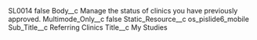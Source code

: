 <?xml version="1.0" encoding="UTF-8"?>
<CustomMetadata xmlns="http://soap.sforce.com/2006/04/metadata" xmlns:xsi="http://www.w3.org/2001/XMLSchema-instance" xmlns:xsd="http://www.w3.org/2001/XMLSchema">
    <label>SL0014</label>
    <protected>false</protected>
    <values>
        <field>Body__c</field>
        <value xsi:type="xsd:string">Manage the status of clinics you have previously approved.</value>
    </values>
    <values>
        <field>Multimode_Only__c</field>
        <value xsi:type="xsd:boolean">false</value>
    </values>
    <values>
        <field>Static_Resource__c</field>
        <value xsi:type="xsd:string">os_pislide6_mobile</value>
    </values>
    <values>
        <field>Sub_Title__c</field>
        <value xsi:type="xsd:string">Referring Clinics</value>
    </values>
    <values>
        <field>Title__c</field>
        <value xsi:type="xsd:string">My Studies</value>
    </values>
</CustomMetadata>
